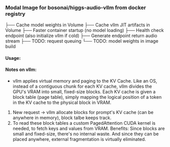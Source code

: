 ### Modal Image for bosonai/higgs-audio-vllm from docker registry

├── Cache model weights in Volume
├── Cache vllm JIT artifacts in Volume
├── Faster container startup (no model loading)
├── Health check endpoint (also initialize vllm if cold)
├── Generate endpoint return audio stream
├── TODO: request queuing
└── TODO: model weights in image build

#### Usage:


#### Notes on vllm:
- vllm applies virtual memory and paging to the KV Cache. Like an OS, instead of a contiguous chunk for each KV cache, vllm divides the GPU's VRAM into small, fixed-size blocks. Each KV cache is given a block table (page table), simply mapping the logical position of a token in the KV cache to the physical block in VRAM.
1. New request -> vllm allocate blocks for prompt's KV cache (can be anywhere in memory), block talbe keeps track.
2. To read these block tables a custom PagedAttention CUDA kernel is needed, to fetch keys and values from VRAM.
Benefits: Since blocks are small and fixed-size, there's no internal waste. And since they can be placed anywhere, external fragmentation is virtually eliminated.